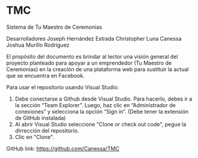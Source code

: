 # TMC
Sistema de Tu Maestro de Ceremonias 

Desarrolladores
Joseph Hernández Estrada
Christopher Luna Canessa
Joshua Murillo Rodríguez

El propósito del documento es brindar al lector una visión general del proyecto planteado 
para apoyar a un emprendedor (Tu Maestro de Ceremonias) en la creación de una plataforma web 
para sustituir la actual que se encuentra en Facebook.

Para usar el repositorio usando Visual Studio:
1. Debe conectarse a Github desde Visual Studio. Para hacerlo, debes ir a la sección “Team Explorer”. 
Luego, haz clic en “Administrador de conexiones” y selecciona la opción “Sign in”. (Debe tener la extensión de GitHub instalada)
2. Al abrir Visual Studio seleccione "Clone or check out code", pegue la dirrección del repositorio.
3. Clic en "Clone".

GitHub link: https://github.com/Canessa/TMC
